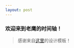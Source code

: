 ```yaml
---
layout: post
---
```


### 欢迎来到老鹰的时间轴！

> 感谢来自[这里](https://github.com/deepidea/web-presentation)的设计模板！
